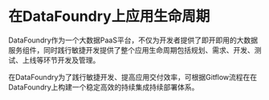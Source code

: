 # 在DataFoundry上应用生命周期

DataFoundry作为一个大数据PaaS平台，不仅为开发者提供了即开即用的大数据服务组件，同时践行敏捷开发提供了整个应用生命周期包括规划、需求、开发、测试、上线等环节开发及管理。

在DataFoundry为了践行敏捷开发、提高应用交付效率，可根据Gitflow流程在在DataFoundry上构建一个稳定高效的持续集成持续部署体系。
